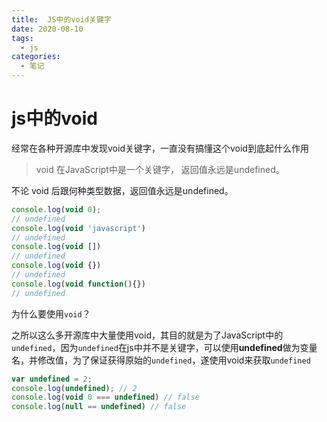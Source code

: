```yaml
---
title:  JS中的void关键字
date: 2020-08-10
tags:
  - js
categories:
  - 笔记
---
```


# js中的void

经常在各种开源库中发现void关键字，一直没有搞懂这个void到底起什么作用

> void 在JavaScript中是一个关键字， 返回值永远是undefined。

不论 void 后跟何种类型数据，返回值永远是undefined。

```js
console.log(void 0);
// undefined
console.log(void 'javascript')
// undefined
console.log(void [])
// undefined
console.log(void {})
// undefined
console.log(void function(){})
// undefined
```

为什么要使用`void`？

之所以这么多开源库中大量使用void，其目的就是为了JavaScript中的`undefined`，因为`undefined`在js中并不是关键字，可以使用**undefined**做为变量名，并修改值，为了保证获得原始的`undefined`，遂使用void来获取`undefined`

```js
var undefined = 2;
console.log(undefined); // 2
console.log(void 0 === undefined) // false
console.log(null == undefined) // false
```